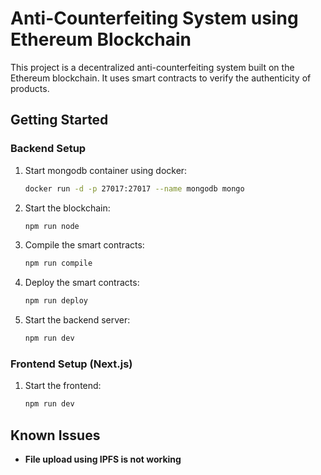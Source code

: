 # Anti-Counterfeiting System using Ethereum Blockchain

This project is a decentralized anti-counterfeiting system built on the Ethereum blockchain. It uses smart contracts to verify the authenticity of products.

## Getting Started

### Backend Setup

1. Start mongodb container using docker:

   ```sh
   docker run -d -p 27017:27017 --name mongodb mongo
   ```

2. Start the blockchain:

   ```sh
   npm run node
   ```

3. Compile the smart contracts:

   ```sh
   npm run compile
   ```

4. Deploy the smart contracts:

   ```sh
   npm run deploy
   ```

5. Start the backend server:
   ```sh
   npm run dev
   ```

### Frontend Setup (Next.js)

1. Start the frontend:
   ```sh
   npm run dev
   ```

## Known Issues

- **File upload using IPFS is not working**
